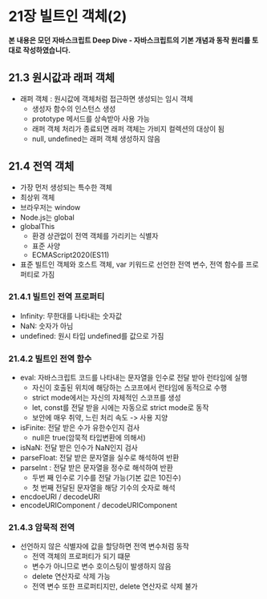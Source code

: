 # 21장 빌트인 객체(2)

**본 내용은 모던 자바스크립트 Deep Dive - 자바스크립트의 기본 개념과 동작 원리를 토대로 작성하였습니다.**

## 21.3 원시값과 래퍼 객체

* 래퍼 객체 : 원시값에 객체처럼 접근하면 생성되는 임시 객체
  * 생성자 함수의 인스턴스 생성
  * prototype 메서드를 상속받아 사용 가능
  * 래퍼 객체 처리가 종료되면 래퍼 객체는 가비지 컬렉션의 대상이 됨
  * null, undefined는 래퍼 객체 생성하지 않음



## 21.4 전역 객체

* 가장 먼저 생성되는 특수한 객체
* 최상위 객체
* 브라우저는 window
* Node.js는 global
* globalThis
  * 환경 상관없이 전역 객체를 가리키는 식별자
  * 표준 사양
  * ECMAScript2020(ES11)
* 표준 빌트인 객체와 호스트 객체, var 키워드로 선언한 전역 변수, 전역 함수를 프로퍼티로 가짐



### 21.4.1 빌트인 전역 프로퍼티

* Infinity: 무한대를 나타내는 숫자값
* NaN: 숫자가 아님
* undefined: 원시 타입 undefined를 값으로 가짐



### 21.4.2 빌트인 전역 함수

* eval: 자바스크립트 코드를 나타내는 문자열을 인수로 전달 받아 런타임에 실행
  * 자신이 호출된 위치에 해당하는 스코프에서 런타임에 동적으로 수행
  * strict mode에서는 자신의 자체적인 스코프를 생성
  * let, const를 전달 받을 시에는 자동으로 strict mode로 동작
  * 보안에 매우 취약, 느린 처리 속도 -> 사용 지양
* isFinite: 전달 받은 수가 유한수인지 검사
  * null은 true(암묵적 타입변환에 의해서)
* isNaN: 전달 받은 인수가 NaN인지 검사
* parseFloat: 전달 받은 문자열을 실수로 해석하여 반환
* parseInt : 전달 받은 문자열을 정수로 해석하여 반환
  * 두번 째 인수로 기수를 전달 가능(기본 값은 10진수)
  * 첫 번째 전달된 문자열을 해당 기수의 숫자로 해석
* encdoeURI / decodeURI
* encodeURIComponent / decodeURIComponent



### 21.4.3 암묵적 전역

* 선언하지 않은 식별자에 값을 할당하면 전역 변수처럼 동작
  * 전역 객체의 프로퍼티가 되기 떄문
  * 변수가 아니므로 변수 호이스팅이 발생하지 않음
  * delete 연산자로 삭제 가능
  * 전역 변수 또한 프로퍼티지만, delete 연산자로 삭제 불가